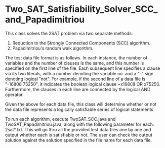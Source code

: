 # Two_SAT_Satisfiability_Solver_SCC_and_Papadimitriou

This class solves the 2SAT problem via two separate methods:

1) Reduction to the Strongly Connected Components (SCC) algorithm.
2) Papadimitriou's random walk algorithm.
 
The test data file format is as follows. In each instance, the number of variables and the number of clauses is the same, and this number is specified on the first line of the file. Each subsequent line specifies a clause via its two literals, with a number denoting the variable no. and a "-" sign denoting logical "not". For example, if the second line of a data file is "-16808 75250", it indicates the boolean logical clause ¬x16808 OR x75250. Furthermore, the clauses in each line are connected by the logical AND operator.

Given the above for each data file, this class will determine whether or not the data file represents a logically satisfiable series of logical statements.

To run each algorithm, execute TwoSAT_SCC.java and TwoSAT_Papadimitriou.java, along with the following parameter for each: 2sat*.txt. This will go thru all the provided test data files one by one and output whether each is satisfiable or not. The user can check the output solution against the solution specified in the file name for each data file.
